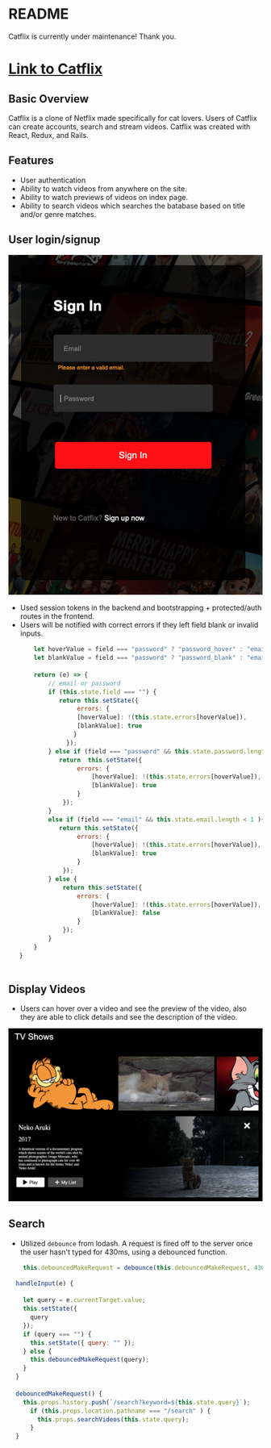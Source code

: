 # README

Catflix is currently under maintenance! Thank you. 
# [Link to Catflix](https://catflix-app.herokuapp.com/#/)

## Basic Overview
Catflix is a clone of Netflix made specifically for cat lovers. Users of Catflix can create accounts, search and stream videos. Catflix was created with React, Redux, and Rails. 

## Features

* User authentication 
* Ability to watch videos from anywhere on the site. 
* Ability to watch previews of videos on index page. 
* Ability to search videos which searches the batabase based on title and/or genre matches.


## User login/signup 

![alt text](https://github.com/Sokada101/Catflix/blob/master/app/assets/images/readme_assets/user_auth.png)

* Used session tokens in the backend and bootstrapping + protected/auth routes in the frontend.
* Users will be notified with correct errors if they left field blank or invalid inputs.

```javascript  blurField(field) {
       let hoverValue = field === "password" ? "password_hover" : "email_hover";
       let blankValue = field === "password" ? "password_blank" : "email_blank";

       return (e) => {
           // email or password
           if (this.state.field === "") {
              return this.setState({
                   errors: {  
                   [hoverValue]: !(this.state.errors[hoverValue]),
                   [blankValue]: true 
                  }
                });
           } else if (field === "password" && this.state.password.length < 4 ) {
              return  this.setState({
                   errors: {
                       [hoverValue]: !(this.state.errors[hoverValue]),
                       [blankValue]: true 
                   }
               });        
           } 
           else if (field === "email" && this.state.email.length < 1 ){
              return this.setState({
                   errors: {
                       [hoverValue]: !(this.state.errors[hoverValue]),
                       [blankValue]: true 
                   }
               });
           } else {
               return this.setState({
                   errors: {
                       [hoverValue]: !(this.state.errors[hoverValue]),
                       [blankValue]: false
                   }
               });
           }
       }
   }
   
  ```
## Display Videos

* Users can hover over a video and see the preview of the video, also they are able to click details and see the description of the video.

![alt text](https://github.com/Sokada101/Catflix/blob/master/app/assets/images/readme_assets/video_detail.png)

## Search 

* Utilized ```debounce``` from lodash. A request is fired off to the server once the user hasn't typed for 430ms, using a debounced function.

```javascript 
    this.debouncedMakeRequest = debounce(this.debouncedMakeRequest, 430);
```
```javascript
  handleInput(e) {
    
    let query = e.currentTarget.value;
    this.setState({
      query
    }); 
    if (query === "") {
      this.setState({ query: "" });
    } else {
      this.debouncedMakeRequest(query);
    }
  }

  debouncedMakeRequest() {
    this.props.history.push(`/search?keyword=${this.state.query}`);
      if (this.props.location.pathname === "/search" ) {
        this.props.searchVideos(this.state.query);
      }
  }
 ```
 
